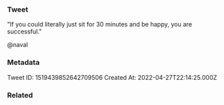 ### Tweet
"If you could literally just sit for 30 minutes and be happy, you are successful."

@naval

### Metadata
Tweet ID: 1519439852642709506
Created At: 2022-04-27T22:14:25.000Z

### Related

